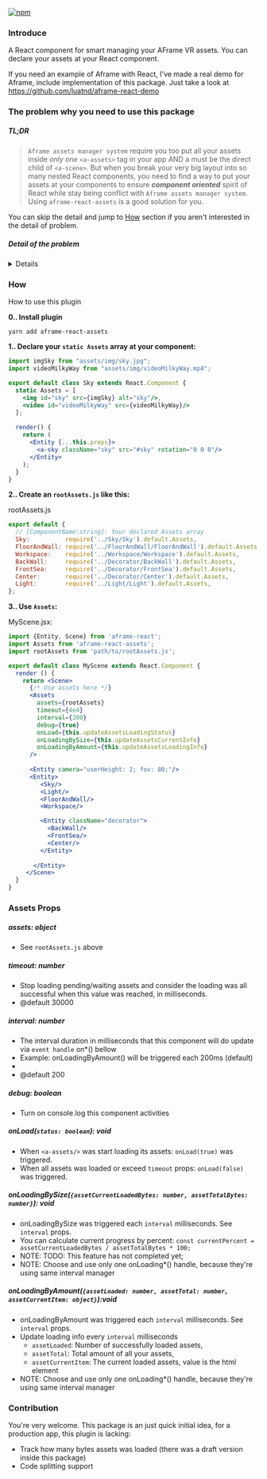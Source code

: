 [![npm](https://badge.fury.io/js/aframe-react-assets.svg)](https://www.npmjs.com/package/aframe-react-assets)

### Introduce
A React component for smart managing your AFrame VR assets. You can declare your assets at your React component.

If you need an example of Aframe with React, I've made a real demo for Aframe, include implementation of this package.
Just take a look at https://github.com/luatnd/aframe-react-demo

### The problem why you need to use this package

##### TL;DR
> `Aframe assets manager system` require you too put all your assets inside _only one_ `<a-assets>` tag in your app AND a <a-assets> must be the direct child of `<a-scene>`.
But when you break your very big layout into so many nested React components, you need to find a way to put your assets at your components to ensure **_component oriented_** spirit of React while stay being conflict with `Aframe assets manager system`. Using `aframe-react-assets` is a good solution for you. 

You can skip the detail and jump to [How](#how) section if you aren't interested in the detail of problem.


##### Detail of the problem

<details>

This is a good HTML section for Aframe, 
we'll take about migrating the `Sky` section and its relate assets in to React component:

```html
<a-scene>
     <!-- Aframe Asset management system. -->
    <a-assets>
    
        <!-- <Sky/> React component's assets: -->
        <img id="sky" src="assets/img/sky.jpg" alt="Sky Component's asset #sky"/>
        <video id="videoMilkyWay" src="assets/img/videoMilkyWay.mp4"/>

        <!-- Other Component Assets -->
        <a-asset-item id="horse-obj" src="horse.obj"></a-asset-item>
        <a-asset-item id="horse-mtl" src="horse.mtl"></a-asset-item>
        <a-mixin id="giant" scale="5 5 5"></a-mixin>
        <audio id="neigh" src="neigh.mp3"></audio>
        <img id="advertisement" src="ad.png">
        <video id="kentucky-derby" src="derby.mp4"></video>
    </a-assets>

    <a-entity class="camera" camera=""></a-entity>
    
    <Entity>
    
        <!-- This will be <Sky/> Component -->
        <Entity className="theSky">
            <a-sky className="sky" src="#sky" rotation="0 0 0"/>
            <!-- ... more content ... -->
            <!-- ... more content ... -->
            <!-- ... more content ... -->
        </Entity>
        <!--End Sky component-->


        <Light/>
        <FloorAndWall/>
        
        <Entity className="advertise">
            <a-plane src="#advertisement"></a-plane>
            <a-sound src="#neigh"></a-sound>
            <a-entity geometry="primitive: plane" material="src: #kentucky-derby"></a-entity>
            <a-entity mixin="giant" obj-model="obj: #horse-obj; mtl: #horse-mtl"></a-entity>
        </Entity>

    </Entity>
</a-scene>
```

So if you create Aframe with React, you need to divide your Aframe HTML into some small component.

```html
<Entity className="theSky">
    <a-sky className="sky" src="#sky" rotation="0 0 0"/>
    <!-- ... more content ... -->
    <!-- ... more content ... -->
    <!-- ... more content ... -->
</Entity>
``` 
into this:
```html
<Sky/>
```

So what about the Sky assets ?
```html
<img id="sky" src="assets/img/sky.jpg" alt="Sky Component's asset #sky"/>
<video id="videoMilkyWay" src="assets/img/videoMilkyWay.mp4"/>
```

AFrame recommend you to put your assets "**inside**" the <a-assets> 
_(You might read the TL;DR section again)_

You can **not** do like this:

Sky.jsx:
```jsx harmony
<Entity className="theSky">
    {/* Aframe do not recommend you put your assets here: */}
    <img id="sky" src="assets/img/sky.jpg" alt="Sky Component's asset #sky"/>
    <video id="videoMilkyWay" src="assets/img/videoMilkyWay.mp4"/>

    <a-sky className="sky" src="#sky" rotation="0 0 0"/>
    <!-- ... more content ... -->
    <!-- ... more content ... -->
    <!-- ... more content ... -->
</Entity>
```

Because:
1. AFrame assets manager system rules, Read the [TL;DR](#tldr)
2. If your react component was re-render, browser will re-make a new request to load assets _again_. 
   This is redundant. Imagine your component contain 10 assets, and component will be re-render every second. How bad that will be ?
3. Use Aframe asset manager system is a most efficient way to use your assets 

</details>

### How
How to use this plugin

**0.. Install plugin**
```shell
yarn add aframe-react-assets
```

**1.. Declare your `static Assets` array at your component:**

```jsx harmony
import imgSky from "assets/img/sky.jpg";
import videoMilkyWay from "assets/img/videoMilkyWay.mp4";

export default class Sky extends React.Component {
  static Assets = [
    <img id="sky" src={imgSky} alt="sky"/>,
    <video id="videoMilkyWay" src={videoMilkyWay}/>
  ];
  
  render() {
    return (
      <Entity {...this.props}>
        <a-sky className="sky" src="#sky" rotation="0 0 0"/>
      </Entity>
    );
  }
}
```

**2.. Create an `rootAssets.js` like this:**

rootAssets.js
```jsx harmony
export default {
  // [ComponentName:string]: Your declared Assets array
  Sky:          require('../Sky/Sky').default.Assets,
  FloorAndWall: require('../FloorAndWall/FloorAndWall').default.Assets,
  Workspace:    require('../Workspace/Workspace').default.Assets,
  BackWall:     require('../Decorator/BackWall').default.Assets,
  FrontSea:     require('../Decorator/FrontSea').default.Assets,
  Center:       require('../Decorator/Center').default.Assets,
  Light:        require('../Light/Light').default.Assets,
};
```

**3.. Use `Assets`:**

MyScene.jsx:
```jsx harmony
import {Entity, Scene} from 'aframe-react';
import Assets from 'aframe-react-assets';
import rootAssets from 'path/to/rootAssets.js';

export default class MyScene extends React.Component {
  render () {
    return <Scene>
      {/* Use assets here */}
      <Assets 
        assets={rootAssets}
        timeout={4e4}
        interval={200}
        debug={true}
        onLoad={this.updateAssetsLoadingStatus}
        onLoadingBySize={this.updateAssetsCurrentInfo}
        onLoadingByAmount={this.updateAssetsLoadingInfo}
      />
             
      <Entity camera="userHeight: 2; fov: 80;"/>
      <Entity>
         <Sky/>
         <Light/>  
         <FloorAndWall/>
         <Workspace/>

         <Entity className="decorator">
           <BackWall/>
           <FrontSea/>
           <Center/>
         </Entity>
         
       </Entity>
     </Scene>
  }
}
```
### Assets Props

##### assets: object
* See `rootAssets.js` above 

##### timeout: number
* Stop loading pending/waiting assets and consider the loading was all successful when this value was reached, in milliseconds.
* @default 30000

##### interval: number
 * The interval duration in milliseconds that this component will do update via `event handle` on*() bellow
 * Example: onLoadingByAmount() will be triggered each 200ms (default)
 *
 * @default 200
 
##### debug: boolean
 * Turn on console.log this component activities

##### onLoad(`status: boolean`): void
 * When `<a-assets/>` was start loading its assets: `onLoad(true)` was triggered.
 * When all assets was loaded or exceed `timeout` props: `onLoad(false)` was triggered.
 
##### onLoadingBySize(`{assetCurrentLoadedBytes: number, assetTotalBytes: number}`): void
 * onLoadingBySize was triggered each `interval` milliseconds. See `interval` props.
 * You can calculate current progress by percent: 
    `const currentPercent = assetCurrentLoadedBytes / assetTotalBytes * 100;`
 * NOTE: TODO: This feature has not completed yet;
 * NOTE: Choose and use only one onLoading*() handle, because they're using same interval manager

##### onLoadingByAmount(`{assetLoaded: number, assetTotal: number, assetCurrentItem: object}`):void
 * onLoadingByAmount was triggered each `interval` milliseconds. See `interval` props.
 * Update loading info every `interval` milliseconds
    * `assetLoaded`: Number of successfully loaded assets,
    * `assetTotal`: Total amount of all your assets,
    * `assetCurrentItem`: The current loaded assets, value is the html element
* NOTE: Choose and use only one onLoading*() handle, because they're using same interval manager


### Contribution
You're very welcome. This package is an just quick initial idea, for a production app, this plugin is lacking:
* Track how many bytes assets was loaded (there was a draft version inside this package)
* Code splitting support
